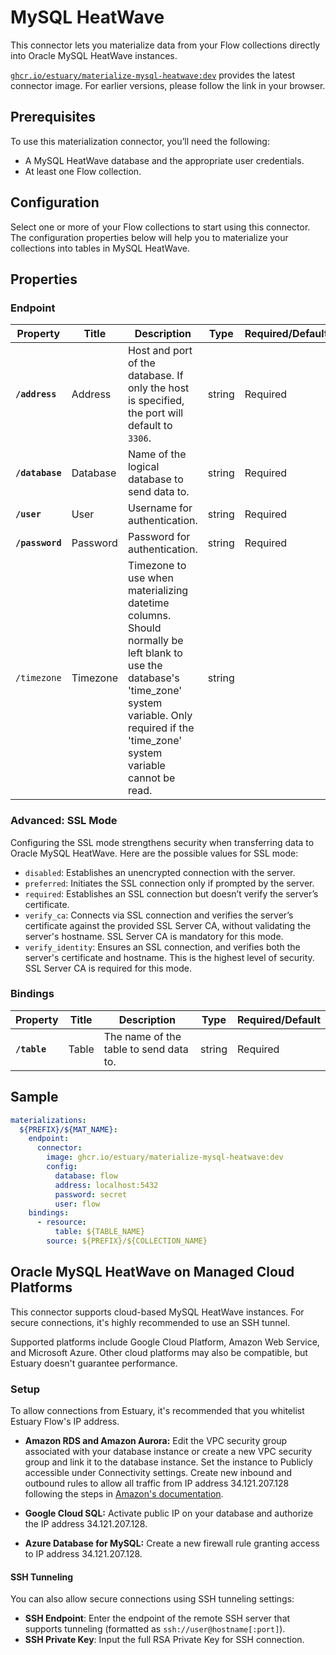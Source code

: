 # MySQL HeatWave

This connector lets you materialize data from your Flow collections directly into Oracle MySQL HeatWave instances.

[`ghcr.io/estuary/materialize-mysql-heatwave:dev`](https://github.com/estuary/connectors/pkgs/container/materialize-mysql-heatwave) provides the latest connector image. For earlier versions, please follow the link in your browser.

## Prerequisites
To use this materialization connector, you’ll need the following:

- A MySQL HeatWave database and the appropriate user credentials.
- At least one Flow collection.

## Configuration
Select one or more of your Flow collections to start using this connector. The configuration properties below will help you to materialize your collections into tables in MySQL HeatWave.

## Properties

### Endpoint

| Property                | Title              | Description                                | Type   | Required/Default       |
|-------------------------|--------------------|--------------------------------------------|--------|------------------------|
| **`/address`**         | Address           | Host and port of the database. If only the host is specified, the port will default to `3306`.    | string | Required               |
| **`/database`**         | Database           | Name of the logical database to send data to.  | string | Required               |
| **`/user`**         | User           | Username for authentication.               | string | Required               |
| **`/password`**         | Password           | Password for authentication.               | string | Required               |
| `/timezone`                 | Timezone               | Timezone to use when materializing datetime columns. Should normally be left blank to use the database's 'time_zone' system variable. Only required if the 'time_zone' system variable cannot be read.  | string |                  |

### Advanced: SSL Mode
Configuring the SSL mode strengthens security when transferring data to Oracle MySQL HeatWave. Here are the possible values for SSL mode:

- `disabled`: Establishes an unencrypted connection with the server.
- `preferred`: Initiates the SSL connection only if prompted by the server.
- `required`: Establishes an SSL connection but doesn’t verify the server’s certificate.
- `verify_ca`: Connects via SSL connection and verifies the server’s certificate against the provided SSL Server CA, without validating the server's hostname. SSL Server CA is mandatory for this mode.
- `verify_identity`: Ensures an SSL connection, and verifies both the server's certificate and hostname. This is the highest level of security. SSL Server CA is required for this mode.

### Bindings

| Property                | Title              | Description                                | Type   | Required/Default       |
|-------------------------|--------------------|--------------------------------------------|--------|------------------------|
| **`/table`**            | Table              | The name of the table to send data to.     | string | Required               |



## Sample

```yaml
materializations:
  ${PREFIX}/${MAT_NAME}:
    endpoint:
      connector:
        image: ghcr.io/estuary/materialize-mysql-heatwave:dev
        config:
          database: flow
          address: localhost:5432
          password: secret
          user: flow
    bindings:
      - resource:
          table: ${TABLE_NAME}
        source: ${PREFIX}/${COLLECTION_NAME}
```

## Oracle MySQL HeatWave on Managed Cloud Platforms

This connector supports cloud-based MySQL HeatWave instances. For secure connections, it's highly recommended to use an SSH tunnel.

Supported platforms include Google Cloud Platform, Amazon Web Service, and Microsoft Azure. Other cloud platforms may also be compatible, but Estuary doesn't guarantee performance.

### Setup
To allow connections from Estuary, it's recommended that you whitelist Estuary Flow's IP address.

- **Amazon RDS and Amazon Aurora:** Edit the VPC security group associated with your database instance or create a new VPC security group and link it to the database instance. Set the instance to Publicly accessible under Connectivity settings. Create new inbound and outbound rules to allow all traffic from IP address 34.121.207.128 following the steps in [Amazon's documentation](https://docs.aws.amazon.com/AmazonRDS/latest/UserGuide/Overview.RDSSecurityGroups.html#Overview.RDSSecurityGroups.Create).

- **Google Cloud SQL:** Activate public IP on your database and authorize the IP address 34.121.207.128.

- **Azure Database for MySQL:** Create a new firewall rule granting access to IP address 34.121.207.128.

#### SSH Tunneling
You can also allow secure connections using SSH tunneling settings:

- **SSH Endpoint**: Enter the endpoint of the remote SSH server that supports tunneling (formatted as `ssh://user@hostname[:port]`).
- **SSH Private Key**: Input the full RSA Private Key for SSH connection.
